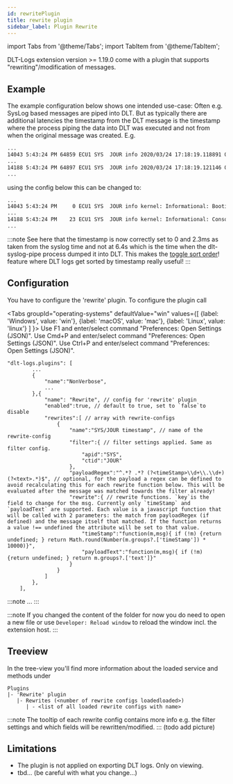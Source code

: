 ```yaml
---
id: rewritePlugin
title: rewrite plugin
sidebar_label: Plugin Rewrite
---
```

import Tabs from '@theme/Tabs';
import TabItem from '@theme/TabItem';

DLT-Logs extension version >= 1.19.0 come with a plugin that supports "rewriting"/modification of messages.

## Example

The example configuration below shows one intended use-case:
Often e.g. SysLog based messages are piped into DLT. But as typically there are additional latencies the timestamp from the DLT message is the timestamp where the process piping the data into DLT was executed and not from when the original message was created.
E.g.
```sh
...
14043 5:43:24 PM 64859 ECU1 SYS  JOUR info 2020/03/24 17:18:19.118891 0.000000 kernel: Informational: Booting Linux on physical CPU 0x0
...
14188 5:43:24 PM 64897 ECU1 SYS  JOUR info 2020/03/24 17:18:19.121146 0.002251 kernel: Informational: Console: colour dummy device 80x25
...
```

using the config below this can be changed to:

```sh
...
14043 5:43:24 PM     0 ECU1 SYS  JOUR info kernel: Informational: Booting Linux on physical CPU 0x0
...
14188 5:43:24 PM    23 ECU1 SYS  JOUR info kernel: Informational: Console: colour dummy device 80x25
...
```
:::note
See here that the timestamp is now correctly set to 0 and 2.3ms as taken from the syslog time and not at 6.4s which is the time when the dlt-syslog-pipe process dumped it into DLT.
This makes the [toggle sort order](toggleSortOrder)! feature where DLT logs get sorted by timestamp really useful!
:::

## Configuration

You have to configure the 'rewrite' plugin. To configure the plugin call

<Tabs
    groupId="operating-systems"
    defaultValue="win"
    values={[
        {label: 'Windows', value: 'win'},
        {label: 'macOS', value: 'mac'},
        {label: 'Linux', value: 'linux'}
    ]
    }>
<TabItem value="win">Use F1 and enter/select command "Preferences: Open Settings (JSON)".</TabItem>
<TabItem value="mac">Use Cmd+P and enter/select command "Preferences: Open Settings (JSON)".</TabItem>
<TabItem value="linux">Use Ctrl+P and enter/select command "Preferences: Open Settings (JSON)".</TabItem>
</Tabs>

```jsonc
"dlt-logs.plugins": [
        ...
        {
            "name":"NonVerbose",
            ...
        },{
            "name": "Rewrite", // config for 'rewrite' plugin
            "enabled":true, // default to true, set to `false`to disable
            "rewrites":[ // array with rewrite-configs
                {
                    "name":"SYS/JOUR timestamp", // name of the rewrite-config
                    "filter":{ // filter settings applied. Same as filter config.
                        "apid":"SYS",
                        "ctid":"JOUR"
                    },
                    "payloadRegex":"^.*? .*? (?<timeStamp>\\d+\\.\\d+) (?<text>.*)$", // optional, for the payload a regex can be defined to avoid recalculating this for each rewrite function below. This will be evaluated after the message was matched towards the filter already!
                    "rewrite":{ // rewrite functions. `key`is the field to change for the msg. Currently only `timeStamp` and `payloadText` are supported. Each value is a javascript function that will be called with 2 parameters: the match from payloadRegex (if defined) and the message itself that matched. If the function returns a value !== undefined the attribute will be set to that value.
                        "timeStamp":"function(m,msg){ if (!m) {return undefined; } return Math.round(Number(m.groups?.['timeStamp']) * 10000)}",
                        "payloadText":"function(m,msg){ if (!m) {return undefined; } return m.groups?.['text']}"
                    }
                }
            ]
        },
    ],
```

:::note
...
:::

:::note
If you changed the content of the folder for now you do need to open a new file or use `Developer: Reload window` to reload the window incl. the extension host.
:::

## Treeview

In the tree-view you'll find more information about the loaded service and methods under
```
Plugins
|- 'Rewrite' plugin
   |- Rewrites (<number of rewrite configs loadedloaded>)
      | - <list of all loaded rewrite configs with name>
```
:::note
The tooltip of each rewrite config contains more info e.g. the filter settings and which fields will be rewritten/modified.
:::
(todo add picture)

## Limitations

- The plugin is not applied on exporting DLT logs. Only on viewing.
- tbd... (be careful with what you change...)